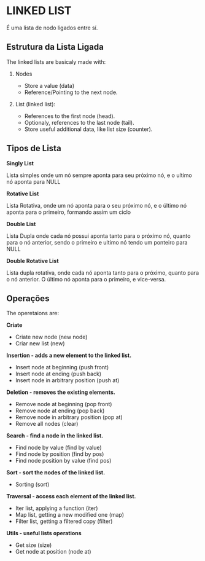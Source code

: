 # LINKED LIST

É uma lista de nodo ligados entre sí.

## Estrutura da Lista Ligada

The linked lists are basicaly made with:

1. Nodes

    - Store a value (data)
    - Reference/Pointing to the next node.

2. List (linked list):

    - References to the first node (head).
    - Optionaly, references to the last node (tail).
    - Store useful additional data, like list size (counter).

## Tipos de Lista

**Singly List**

Lista simples onde um nó sempre aponta para seu próximo nó, e o ultimo nó aponta para NULL

**Rotative List**

Lista Rotativa, onde um nó aponta para o seu próximo nó, e o último nó aponta para o primeiro, formando assim um ciclo

**Double List**

Lista Dupla onde cada nó possui aponta tanto para o próximo nó, quanto para o nó anterior, sendo o primeiro e ultimo nó tendo um ponteiro para NULL

**Double Rotative List**

Lista dupla rotativa, onde cada nó aponta tanto para o próximo, quanto para o nó anterior. O último nó aponta para o primeiro, e vice-versa.

## Operações

The operetaions are:

**Criate**
- Criate new node (new node)
- Criar new list (new)

**Insertion - adds a new element to the linked list.**
- Insert node at beginning (push front)
- Insert node at ending (push back)
- Insert node in arbitrary position (push at)

**Deletion - removes the existing elements.**
- Remove node at beginning (pop front)
- Remove node at ending (pop back)
- Remove node in arbitrary position (pop at)
- Remove all nodes (clear)

**Search - find a node in the linked list.**
- Find node by value (find by value)
- Find node by position (find by pos)
- Find node position by value (find pos)

**Sort - sort the nodes of the linked list.**
- Sorting (sort)

**Traversal - access each element of the linked list.**
- Iter list, applying a function (iter)
- Map list, getting a new modified one (map)
- Filter list, getting a filtered copy (filter)

**Utils - useful lists operations**
- Get size (size)
- Get node at position (node at)
